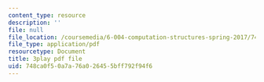 ```yaml
---
content_type: resource
description: ''
file: null
file_location: /coursemedia/6-004-computation-structures-spring-2017/748ca0f50a7a76a026455bff792f94f6_M-ZgVhzvh24.pdf
file_type: application/pdf
resourcetype: Document
title: 3play pdf file
uid: 748ca0f5-0a7a-76a0-2645-5bff792f94f6
---
```

